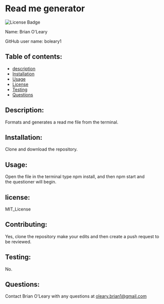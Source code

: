 # Read me generator
  ![License Badge](https://img.shields.io/static/v1?label=License&message=MIT_License&color=blue)
  
  Name: Brian O'Leary

  GitHub user name: boleary1
    
  ## Table of contents:  
  * [description](#description)
  * [Installation](#Installation)
  * [Usage](#usage)
  * [License](#license)
  * [Testing](#testing)
  * [Questions](#questions)
  
  ## Description:
  Formats and generates a read me file from the terminal.

  ## Installation:
  Clone and download the repository.

  ## Usage:
  Open the file in the terminal type npm install, and then npm start and the questioner will begin.  

  ## license:
  MIT_License
  
  ## Contributing:
  Yes, clone the repository make your edits and then create a push request to be reviewed.  

  ## Testing:
  No.

  ## Questions:
  Contact Brian O'Leary with any questions at oleary.brian1@gmail.com

